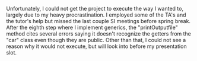Unfortunately, I could not get the project to execute the way I wanted to, largely due to my heavy procrastination. I 
employed some of the TA's and the tutor's help but missed the last couple SI meetings before spring break. After the eighth 
step where I implement generics, the "printOutputfile" method cites several errors saying it doesn't recognize the getters from the
"car" class even though they are public. Other than that, I could not see a reason why it would not execute, but will look into before my 
presentation slot.
